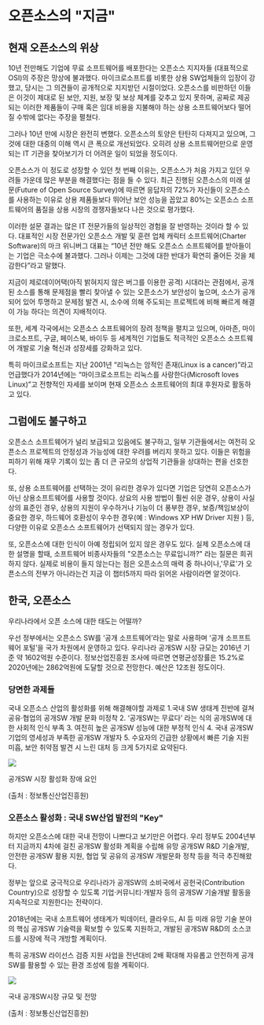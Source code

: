 # 오픈소스의 "지금"

## 현재 오픈소스의 위상

 10년 전만해도 기업에 무료 소프트웨어를 배포한다는 오픈소스 지지자들 \(대표적으로 OSI\)의 주장은 망상에 불과했다. 마이크로소프트를 비롯한 상용 SW업체들의 입장이 강했고, 당시는 그 의견들이 공개적으로 지지받던 시절이었다. 오픈소스를 비판하던 이들은 이것이 제대로 된 보안, 지원, 보장 및 보상 체계를 갖추고 있지 못하며, 공짜로 제공되는 이러한 제품들이 구매 혹은 임대 비용을 지불해야 하는 상용 소프트웨어보다 떨어질 수밖에 없다는 주장을 펼쳤다.

 그러나 10년 만에 시장은 완전히 변했다. 오픈소스의 토양은 탄탄히 다져지고 있으며, 그것에 대한 대중의 이해 역시 큰 폭으로 개선되었다. 오히려 상용 소프트웨어만으로 운영되는 IT 기관을 찾아보기가 더 어려운 일이 되었을 정도이다.

 오픈소스가 이 정도로 성장할 수 있던 첫 번째 이유는, 오픈소스가 처음 가지고 있던 우려들 가운데 많은 부분을 해결했다는 점을 들 수 있다. 최근 진행된 오픈소스의 미래 설문\(Future of Open Source Survey\)에 따르면 응답자의 72%가 자신들이 오픈소스를 사용하는 이유로 상용 제품들보다 뛰어난 보안 성능을 꼽았고 80%는 오픈소스 소프트웨어의 품질을 상용 시장의 경쟁자들보다 나은 것으로 평가했다.

이러한 설문 결과는 많은 IT 전문가들의 일상적인 경험을 잘 반영하는 것이라 할 수 있다. 대표적인 시장 전문가인 오픈소스 개발 및 훈련 업체 캐릭터 소프트웨어\(Charter Software\)의 마크 위니버그 대표는 “10년 전만 해도 오픈소스 소프트웨어를 받아들이는 기업은 극소수에 불과했다. 그러나 이제는 그것에 대한 반대가 확연히 줄어든 것을 체감한다”라고 말했다.

지금이 제로데이어택\(아직 밝혀지지 않은 버그를 이용한 공격\) 시대라는 관점에서, 공개된 소스를 통해 문제점을 빨리 찾아낼 수 있는 오픈소스가 보안성이 높으며, 소스가 공개되어 있어 투명하고 문제점 발견 시, 소수에 의해 주도되는 프로젝트에 비해 빠르게 해결이 가능 하다는 의견이 지배적이다.

또한, 세계 각국에서는 오픈소스 소프트웨어의 장려 정책을 펼치고 있으며, 아마존, 마이크로소프트, 구글, 페이스북, 바이두 등 세계적인 기업들도 적극적인 오픈소스 소프트웨어 개발로 기술 혁신과 성장세를 강화하고 있다.

특히 마이크로소프트는 지난 2001년 “리눅스는 암적인 존재\(Linux is a cancer\)”라고 언급했다가 2014년에는 “마이크로소프트는 리눅스를 사랑한다\(Microsoft loves Linux\)”고 전향적인 자세를 보이며 현재 오픈소스 소프트웨어의 최대 후원자로 활동하고 있다.

## 그럼에도 불구하고

 오픈소스 소프트웨어가 널리 보급되고 있음에도 불구하고, 일부 기관들에서는 여전히 오픈소스 프로젝트의 안정성과 가능성에 대한 우려를 버리지 못하고 있다. 이들은 위험을 피하기 위해 재무 기록이 있는 좀 더 큰 규모의 상업적 기관들을 상대하는 편을 선호한다.

또, 상용 소프트웨어를 선택하는 것이 유리한 경우가 있다면 기업은 당연히 오픈소스가 아닌 상용소프트웨어를 사용할 것이다. 상요의 사용 방법이 훨씬 쉬운 경우, 상용이 사실상의 표준인 경우, 상용의 지원이 우수하거나 기능이 더 풍부한 경우, 보증/책임보상이 중요한 경우, 하드웨어 호환성이 우수한 경우\(예 : Windows XP HW Driver 지원 \) 등, 다양한 이유로 오픈소스 소프트웨어가 선택되지 않는 경우가 있다.

또, 오픈소스에 대한 인식이 아예 정립되어 있지 않은 경우도 있다. 실제 오픈소스에 대한 설명을 할때, 소프트웨어 비종사자들의 "오픈소스는 무료입니까?" 라는 질문은 희귀하지 않다. 실제로 비용이 들지 않는다는 점은 오픈소스의 매력 중 하나이나,'무료'가 오픈소스의 전부가 아니라는건 지금 이 챕터5까지 따라 읽어온 사람이라면 알것이다.

## 한국, 오픈소스

우리나라에서 오픈 소스에 대한 태도는 어떨까?

우선 정부에서는 오픈소스 SW를 ‘공개 소프트웨어’라는 말로 사용하며 ‘공개 소프프트웨어 포털’을 국가 차원에서 운영하고 있다. 우리나라 공개SW 시장 규모는 2016년 기준 약 1602억원 수준이다. 정보산업진흥원 조사에 따르면 연평균성장률은 15.2%로 2020년에는 2862억원에 도달할 것으로 전망한다. 예산은 12조원 정도이다.

### 당면한 과제들

 국내 오픈소스 산업의 활성화를 위해 해결해야할 과제로 1.국내 SW 생태계 전반에 걸쳐 공유·협업의 공개SW 개발 문화 미정착 2. ‘공개SW는 무료다’ 라는 식의 공개SW에 대한 사회적 인식 부족 3. 여전히 높은 공개SW 성능에 대한 부정적 인식 4. 국내 공개SW 기업의 영세성과 부족한 공개SW 개발자 5. 수요자의 긴급한 상황에서 빠른 기술 지원 미흡, 보안 취약점 발견 시 느린 대처 등 크게 5가지로 요약된다.

![](http://www.bikorea.net/news/photo/201712/19088_9949_1426.JPG)

 공개SW 시장 활성화 장애 요인

 \(출처 : 정보통신산업진흥원\)

### 오픈소스 활성화 : 국내 SW산업 발전의 "Key"

하지만 오픈소스에 대한 국내 전망이 나쁘다고 보기만은 어렵다. 우리 정부도 2004년부터 지금까지 4차에 걸친 공개SW 활성화 계획을 수립해 유망 공개SW R&D 기술개발, 안전한 공개SW 활용 지원, 협업 및 공유의 공개SW 개발문화 정착 등을 적극 추진해왔다.

정부는 앞으로 궁극적으로 우리나라가 공개SW의 소비국에서 공헌국\(Contribution Country\)으로 성장할 수 있도록 기업·커뮤니티·개발자 등의 공개SW 기술개발 활동을 지속적으로 지원한다는 전략이다.

2018년에는 국내 소프트웨어 생태계가 빅데이터, 클라우드, AI 등 미래 유망 기술 분야의 핵심 공개SW 기술력을 확보할 수 있도록 지원하고, 개발된 공개SW R&D의 소스코드를 시장에 적극 개방할 계획이다.

특히 공개SW 라이선스 검증 지원 사업을 전년대비 2배 확대해 자유롭고 안전하게 공개SW를 활용할 수 있는 환경 조성에 힘쓸 계획이다.

![](http://www.bikorea.net/news/photo/201712/19088_9948_1417.JPG)

 국내 공개SW시장 규모 및 전망

 \(출처 : 정보통신산업진흥원\)

